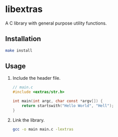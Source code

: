 # libextras

A C library with general purpose utility functions.

## Installation

```sh
make install
```

## Usage

1. Include the header file.

    ```c
    // main.c
    #include <extras/str.h>

    int main(int argc, char const *argv[]) {
        return startswith("Hello World", "Hell");
    }
    ```

2. Link the library.

    ```sh
    gcc -o main main.c -lextras
    ```
